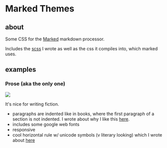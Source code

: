 # Marked Themes

## about

Some CSS for the [Marked][] markdown processor.

[Marked]: http://markedapp.com

Includes the [scss][] I wrote as well as the css it compiles into, which marked uses.

[scss]: http://sass-lang.com

## examples

### Prose (aka the only one)

![](http://d.pr/i/Iawe+)

It's nice for writing fiction.

* paragraphs are indented like in books, where the first paragraph of a section is not indented. I wrote about why I like this [here](http://www.maxjacobson.net/2012-03-21-indenting-paragraphs-online).
* includes some google web fonts
* responsive
* cool horizontal rule w/ unicode symbols (v literary looking) which I wrote about [here](http://www.maxjacobson.net/2012-12-31-the-horizontal-rule)